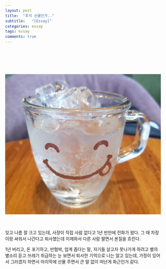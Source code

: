 ```yaml
---
layout: post
title:  "추석 선물인가.."
subtitle:   "[Essay]"
categories: essay
tags: essay
comments: true
---
```




<br><br><br><br>

[![essay-logo_7](/assets/img/devlog/201909/essay-logo_7.jpg)]()

<br>

잊고 나름 잘 크고 있는데, 사장이 직접 사람 없다고 1년 반만에 전화가 왔다. 그 때 차장이랑 싸워서 나간다고 퇴사했는데 이제와서 다른 사람 팔면서 본질을 흐린다.

1년 버리고, 돈 포기하고, 반협박, 업계 좁다는 말, 자기들 살고자 못나가게 하려고 별의 별소리 듣고 쓰레기 취급하는 눈 보면서 퇴사한 기억으로 나는 알고 있는데, 가정이 있어서 그러겠지 하면서 마지막에 선물 주면서 큰 말 없이 떠난게 화근인거 같다.

